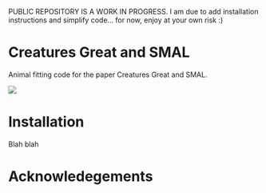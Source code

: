 PUBLIC REPOSITORY IS A WORK IN PROGRESS. I am due to add installation instructions and simplify code... for now, enjoy at your own risk :)

# Creatures Great and SMAL

Animal fitting code for the paper Creatures Great and SMAL.

<img src="docs/output.gif">

# Installation
Blah blah

# Acknowledegements
